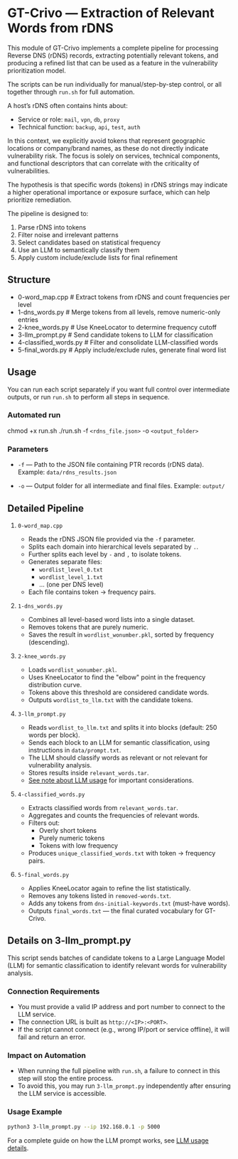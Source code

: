 # GT-Crivo — Extraction of Relevant Words from rDNS

This module of GT-Crivo implements a complete pipeline for processing Reverse DNS (rDNS) records, extracting potentially relevant tokens, and producing a refined list that can be used as a feature in the vulnerability prioritization model.

The scripts can be run individually for manual/step-by-step control, or all together through `run.sh` for full automation.

A host’s rDNS often contains hints about:
- Service or role: `mail`, `vpn`, `db`, `proxy`
- Technical function: `backup`, `api`, `test`, `auth`

In this context, we explicitly avoid tokens that represent geographic locations or company/brand names, as these do not directly indicate vulnerability risk. The focus is solely on services, technical components, and functional descriptors that can correlate with the criticality of vulnerabilities.

The hypothesis is that specific words (tokens) in rDNS strings may indicate a higher operational importance or exposure surface, which can help prioritize remediation.

The pipeline is designed to:
1. Parse rDNS into tokens
2. Filter noise and irrelevant patterns
3. Select candidates based on statistical frequency
4. Use an LLM to semantically classify them
5. Apply custom include/exclude lists for final refinement

## Structure

- 0-word_map.cpp # Extract tokens from rDNS and count frequencies per level
- 1-dns_words.py # Merge tokens from all levels, remove numeric-only entries
- 2-knee_words.py # Use KneeLocator to determine frequency cutoff
- 3-llm_prompt.py # Send candidate tokens to LLM for classification
- 4-classified_words.py # Filter and consolidate LLM-classified words
- 5-final_words.py # Apply include/exclude rules, generate final word list

## Usage

You can run each script separately if you want full control over intermediate outputs, or run `run.sh` to perform all steps in sequence.

### Automated run

chmod +x run.sh
./run.sh -f `<rdns_file.json>` -o `<output_folder>`

### Parameters

- `-f` — Path to the JSON file containing PTR records (rDNS data).
  Example: `data/rdns_results.json`

- `-o` — Output folder for all intermediate and final files.
  Example: `output/`

## Detailed Pipeline

1. `0-word_map.cpp`
   - Reads the rDNS JSON file provided via the `-f` parameter.
   - Splits each domain into hierarchical levels separated by `.`.
   - Further splits each level by `-` and `,` to isolate tokens.
   - Generates separate files:
     - `wordlist_level_0.txt`
     - `wordlist_level_1.txt`
     - ... (one per DNS level)
   - Each file contains token → frequency pairs.

2. `1-dns_words.py`
   - Combines all level-based word lists into a single dataset.
   - Removes tokens that are purely numeric.
   - Saves the result in `wordlist_wonumber.pkl`, sorted by frequency (descending).

3. `2-knee_words.py`
   - Loads `wordlist_wonumber.pkl`.
   - Uses KneeLocator to find the "elbow" point in the frequency distribution curve.
   - Tokens above this threshold are considered candidate words.
   - Outputs `wordlist_to_llm.txt` with the candidate tokens.

4. `3-llm_prompt.py`
   - Reads `wordlist_to_llm.txt` and splits it into blocks (default: 250 words per block).
   - Sends each block to an LLM for semantic classification, using instructions in `data/prompt.txt`.
   - The LLM should classify words as relevant or not relevant for vulnerability analysis.
   - Stores results inside `relevant_words.tar`.
   - [See note about LLM usage](#llm-usage-note) for important considerations.

5. `4-classified_words.py`
   - Extracts classified words from `relevant_words.tar`.
   - Aggregates and counts the frequencies of relevant words.
   - Filters out:
     - Overly short tokens
     - Purely numeric tokens
     - Tokens with low frequency
   - Produces `unique_classified_words.txt` with token → frequency pairs.

6. `5-final_words.py`
   - Applies KneeLocator again to refine the list statistically.
   - Removes any tokens listed in `removed-words.txt`.
   - Adds any tokens from `dns-initial-keywords.txt` (must-have words).
   - Outputs `final_words.txt` — the final curated vocabulary for GT-Crivo.

## Details on 3-llm_prompt.py

This script sends batches of candidate tokens to a Large Language Model (LLM) for semantic classification to identify relevant words for vulnerability analysis.

### Connection Requirements

- You must provide a valid IP address and port number to connect to the LLM service.
- The connection URL is built as `http://<IP>:<PORT>`.
- If the script cannot connect (e.g., wrong IP/port or service offline), it will fail and return an error.

### Impact on Automation

- When running the full pipeline with `run.sh`, a failure to connect in this step will stop the entire process.
- To avoid this, you may run `3-llm_prompt.py` independently after ensuring the LLM service is accessible.

### Usage Example

```bash
python3 3-llm_prompt.py --ip 192.168.0.1 -p 5000
```

For a complete guide on how the LLM prompt works, see [LLM usage details](Running_Llama3_over_a_Distributed_GPU_Cluster.md).
